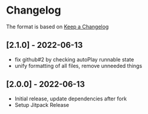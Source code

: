 # Changelog

The format is based on [Keep a Changelog](https://keepachangelog.com/en/1.0.0/)

## [2.1.0] - 2022-06-13
- fix github#2 by checking autoPlay runnable state
- unify formatting of all files, remove unneeded things

## [2.0.0] - 2022-06-13
- Initial release, update dependencies after fork
- Setup Jitpack Release